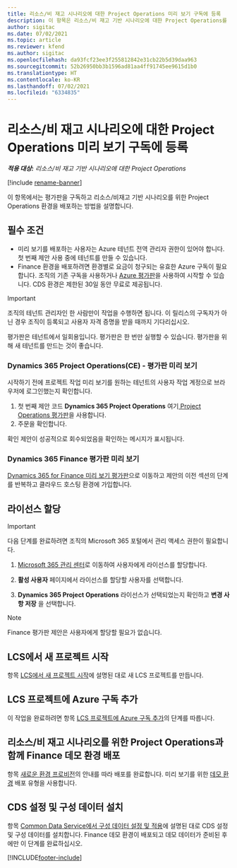 ```yaml
---
title: 리소스/비 재고 시나리오에 대한 Project Operations 미리 보기 구독에 등록
description: 이 항목은 리소스/비 재고 기반 시나리오에 대한 Project Operations를 구독하고 배포하는 방법에 대한 정보를 제공합니다.
author: sigitac
ms.date: 07/02/2021
ms.topic: article
ms.reviewer: kfend
ms.author: sigitac
ms.openlocfilehash: da93fcf23ee3f255812842e31cb22b5d39daa963
ms.sourcegitcommit: 52b26950bb3b1596ad81aa4ff91745ee9615d1b0
ms.translationtype: HT
ms.contentlocale: ko-KR
ms.lasthandoff: 07/02/2021
ms.locfileid: "6334835"
---
```

# <a name="sign-up-for-project-operations-preview-subscriptions-for-resource-non-stocked-scenarios"></a>리소스/비 재고 시나리오에 대한 Project Operations 미리 보기 구독에 등록

_**적용 대상:** 리소스/비 재고 기반 시나리오에 대한 Project Operations_

[!include [rename-banner](~/includes/cc-data-platform-banner.md)]

이 항목에서는 평가판을 구독하고 리소스/비재고 기반 시나리오를 위한 Project Operations 환경을 배포하는 방법을 설명합니다.

## <a name="prerequisites"></a>필수 조건
- 미리 보기를 배포하는 사용자는 Azure 테넌트 전역 관리자 권한이 있어야 합니다. 첫 번째 제안 사용 중에 테넌트를 만들 수 있습니다. 
- Finance 환경을 배포하려면 환경별로 요금이 청구되는 유효한 Azure 구독이 필요합니다. 조직의 기존 구독을 사용하거나 [Azure 평가판](https://azure.microsoft.com/en-us/free/)을 사용하여 시작할 수 있습니다. CDS 환경은 제한된 30일 동안 무료로 제공됩니다.

> [!IMPORTANT]
> 조직의 테넌트 관리자인 한 사람만이 작업을 수행하면 됩니다. 이 릴리스의 구독자가 아닌 경우 조직이 등록되고 사용자 자격 증명을 받을 때까지 기다리십시오.
> 
> 평가판은 테넌트에서 일회용입니다. 평가판은 한 번만 실행할 수 있습니다. 평가판을 위해 새 테넌트를 만드는 것이 좋습니다.


### <a name="dynamics-365-project-operations-ce---preview-trial"></a>Dynamics 365 Project Operations(CE) - 평가판 미리 보기 

시작하기 전에 프로젝트 작업 미리 보기를 원하는 테넌트의 사용자 작업 계정으로 브라우저에 로그인했는지 확인합니다.

1. 첫 번째 제안 코드 **Dynamics 365 Project Operations** 여기[ Project Operations 평가판](https://aka.ms/try-po)을 사용합니다.
2. 주문을 확인합니다.

  확인 제안이 성공적으로 회수되었음을 확인하는 메시지가 표시됩니다.

### <a name="dynamics-365-finance-preview-trial"></a>Dynamics 365 Finance 평가판 미리 보기

[Dynamics 365 for Finance 미리 보기 평가판](https://aka.ms/trypoche)으로 이동하고 제안의 이전 섹션의 단계를 반복하고 클라우드 호스팅 환경에 가입합니다.  

## <a name="assign-licenses"></a>라이선스 할당

> [!IMPORTANT]
> 다음 단계를 완료하려면 조직의 Microsoft 365 포털에서 관리 액세스 권한이 필요합니다.

1. [Microsoft 365 관리 센터](https://portal.office.com/)로 이동하여 사용자에게 라이선스를 할당합니다.

2. **활성 사용자** 페이지에서 라이선스를 할당할 사용자를 선택합니다.

3. **Dynamics 365 Project Operations** 라이선스가 선택되었는지 확인하고 **변경 사항 저장** 을 선택합니다.

> [!NOTE]
> Finance 평가판 제안은 사용자에게 할당할 필요가 없습니다.

## <a name="start-a-new-project-in-lcs"></a>LCS에서 새 프로젝트 시작

항목 [LCS에서 새 프로젝트 시작](create-lcs-project.md)에 설명된 대로 새 LCS 프로젝트를 만듭니다.

## <a name="add-an-azure-subscription-to-an-lcs-project"></a>LCS 프로젝트에 Azure 구독 추가

이 작업을 완료하려면 항목 [LCS 프로젝트에 Azure 구독 추가](resource-add-azure-subscription-lcs-project.md)의 단계를 따릅니다.

## <a name="deploy-finance-demo-environment-with-project-operations-for-resourcenon-stocked-scenarios"></a>리소스/비 재고 시나리오를 위한 Project Operations과 함께 Finance 데모 환경 배포

항목 [새로운 환경 프로비전](resource-provision-new-environment.md)의 안내를 따라 배포를 완료합니다. 미리 보기를 위한 [데모 환경](/dynamics365/fin-ops-core/dev-itpro/deployment/deploy-demo-environment) 배포 유형을 사용합니다. 

## <a name="install-cds-setup-and-configuration-data"></a>CDS 설정 및 구성 데이터 설치

항목 [Common Data Service에서 구성 데이터 설정 및 적용](resource-apply-pro-setup-config-data.md)에 설명된 대로 CDS 설정 및 구성 데이터를 설치합니다.
Finance 데모 환경이 배포되고 데모 데이터가 준비된 후에만 이 단계를 완료하십시오.


[!INCLUDE[footer-include](../includes/footer-banner.md)]
